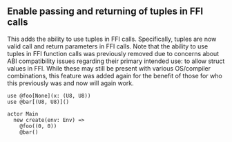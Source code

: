 ## Enable passing and returning of tuples in FFI calls

This adds the ability to use tuples in FFI calls. Specifically, tuples are now valid call and return parameters in FFI calls. Note that the ability to use tuples in FFI function calls was previously removed due to concerns about ABI compatibility issues regarding their primary intended use: to allow struct values in FFI. While these may still be present with various OS/compiler combinations, this feature was added again for the benefit of those for who this previously was and now will again work.

```pony
use @foo[None](x: (U8, U8))
use @bar[(U8, U8)]()

actor Main
  new create(env: Env) =>
    @foo((0, 0))
    @bar()
```
